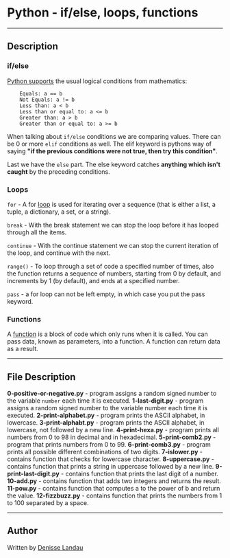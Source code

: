 # Python - if/else, loops, functions
---

## Description

### if/else

[Python supports](https://www.w3schools.com/python/python_conditions.asp) the usual logical conditions from mathematics:

		Equals: a == b
		Not Equals: a != b
		Less than: a < b
		Less than or equal to: a <= b
		Greater than: a > b
		Greater than or equal to: a >= b

When talking about ``if/else`` conditions we are comparing values. There can be 0 or more ``elif`` conditions as well.  The elif keyword is pythons way of saying **"if the previous conditions were not true, then try this condition"**.

Last we have the ``else`` part. The else keyword catches **anything which isn't caught** by the preceding conditions.

### Loops

``for`` - A for [loop](https://www.w3schools.com/python/python_for_loops.asp) is used for iterating over a sequence (that is either a list, a tuple, a dictionary, a set, or a string).

``break`` - With the break statement we can stop the loop before it has looped through all the items.

``continue`` - With the continue statement we can stop the current iteration of the loop, and continue with the next.

``range()`` - To loop through a set of code a specified number of times, also the function returns a sequence of numbers, starting from 0 by default, and increments by 1 (by default), and ends at a specified number.

``pass`` - a for loop can not be left empty, in which case you put the pass keyword.

### Functions

A [function](https://www.w3schools.com/python/python_functions.asp) is a block of code which only runs when it is called. You can pass data, known as parameters, into a function. A function can return data as a result.

---

## File Description

**0-positive-or-negative.py** - program assigns a random signed number to the variable ``number`` each time it is executed.
**1-last-digit.py** - program assigns a random signed number to the variable number each time it is executed.
**2-print-alphabet.py** - program prints the ASCII alphabet, in lowercase.
**3-print-alphabt.py** - program prints the ASCII alphabet, in lowercase, not followed by a new line.
**4-print-hexa.py** - program prints all numbers from 0 to 98 in decimal and in hexadecimal.
**5-print-comb2.py** - program that prints numbers from 0 to 99.
**6-print-comb3.py** - program prints all possible different combinations of two digits.
**7-islower.py** - contains function that checks for lowercase character.
**8-uppercase.py** - contains function that prints a string in uppercase followed by a new line.
**9-print-last-digit.py** - contains function that prints the last digit of a number.
**10-add.py** - contains function that adds two integers and returns the result.
**11-pow.py** - contains function that computes a to the power of b and return the value.
**12-fizzbuzz.py** - contains function that prints the numbers from 1 to 100 separated by a space.

---

## Author

Written by [Denisse Landau](https://www.linkedin.com/in/denisselandau/ "Denisse Landau")
